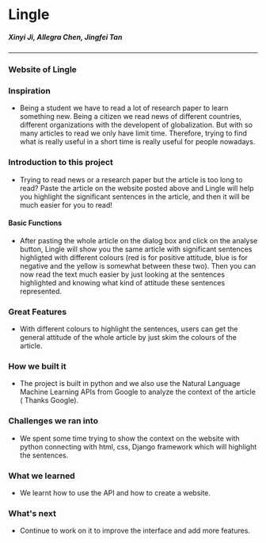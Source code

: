# Lingle
##### Xinyi Ji, Allegra Chen, Jingfei Tan
---
### Website of Lingle


### Inspiration
 - Being a student we have to read a lot of research paper to learn something new. Being a citizen we read news of different countries, different organizations with the developent of globalization. But with so many articles to read we only have limit time. Therefore, trying to find what is really useful in a short time is really useful for people nowadays.
### Introduction to this project
  - Trying to read news or a research paper but the article is too long to read? Paste the article on the website posted above and Lingle will help you highlight the significant sentences in the article, and then it will be much easier for you to read!
#### Basic Functions
 - After pasting the whole article on the dialog box and click on the analyse button, Lingle will show you the same article with significant sentences highligted with different colours (red is for positive attitude, blue is for negative and the yellow is somewhat between these two). Then you can now read the text much easier by just looking at the sentences highlighted and knowing what kind of attitude these sentences represented.

### Great Features
 - With different colours to highlight the sentences, users can get the general attitude of the whole article by just skim the colours of the article.
### How we built it
 - The project is built in python and we also use the Natural Language Machine Learning APIs from Google to analyze the context of the article ( Thanks Google).

### Challenges we ran into
 - We spent some time trying to show the context on the website with python connecting with html, css, Django framework which will highlight the sentences.

### What we learned
 - We learnt how to use the API and how to create a website.

### What's next
 - Continue to work on it to improve the interface and add more features.
